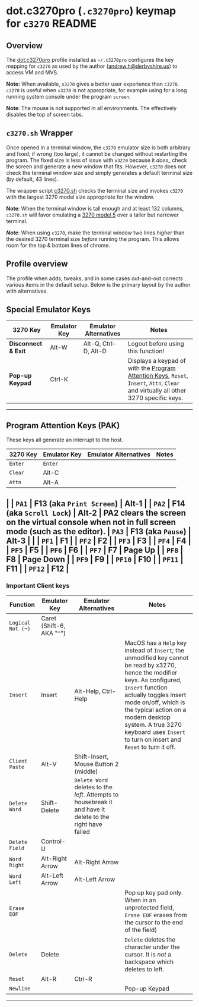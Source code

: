 # dot.c3270pro (`.c3270pro`) keymap for `c3270` README

## Overview

The [dot.c3270pro](dot.c3270pro) profile installed as `~/.c3270pro` configures the key mapping for `c3270` as used by the author (andrew.h@derbyshire.us) to access VM and MVS.

**Note:** When available, `x3270` gives a better user experience than `c3270`.  `c3270` is useful when `x3270` is not appropriate, for example using for a long running system console under the program `screen`.

**Note**: The mouse is not supported in all environments.  The effectively disables the top of screen tabs.

## `c3270.sh` Wrapper

Once opened in a terminal window, the `c3270` emulator size is both arbitrary and fixed; if wrong (too large), it cannot be changed without restarting the program. The fixed size is less of issue with `x3270` because it _does__ check the screen and generate a new window that fits. However, `c3270` does not check the terminal window size and simply generates a default terminal size (by default, 43 lines).

The wrapper script [c3270.sh](c3270.sh) checks the terminal size and invokes `c3270` with the largest 3270 model size appropriate for the window.

**Note**: When the terminal window is tall enough and at least 132 columns, `c3270.sh` will favor emulating a [3270 model 5](README.md#terminal-sizes) over a taller but narrower terminal.

***Note***: When using `c3270`, make the terminal window two lines _higher_ than the desired 3270 terminal size _before_ running the program. This allows room for the top & bottom lines of chrome.

## Profile overview

The profile when adds, tweaks, and in some cases out-and-out corrects various items in the default setup.  Below is the primary layout by the author with alternatives.

## Special Emulator Keys
|	3270 Key	|	Emulator Key	|	Emulator Alternatives	|	Notes	|
|	---------	|	------------	|	---------------------	|	-----	|
|	**Disconnect & Exit**	|	Alt-W	|	Alt-Q, Ctrl-D, Alt-D	|	Logout before using this function!
|	**Pop-up Keypad** |	Ctrl-K ||	Displays a keypad of with the [Program Attention Keys](#program-attention-keys-pak), `Reset`, `Insert`, `Attn`, `Clear` and virtually all other 3270 specific keys.
----

## Program Attention Keys (PAK)

These keys all generate an interrupt to the host.

|	3270 Key	|	Emulator Key	|	Emulator Alternatives	|	Notes	|
|	-----------	|	------------	|	---------------------	|	-----	|
|	`Enter`	|	`Enter`	|
|	`Clear`	|	Alt-C	|
|	`Attn`	|	Alt-A	|
|
|	`PA1`	|	F13 (aka `Print Screen`)	|	Alt-1	|
|	`PA2`	|	F14 (aka `Scroll Lock`)	|	Alt-2	|	PA2 clears the screen on the virtual console when not in full screen mode (such as the editor).
|	`PA3`	|	F13 (aka `Pause`)	|	Alt-3	|
|
|	`PF1`	|	F1	|
|	`PF2`	|	F2	|
|	`PF3`	|	F3	|
|	`PF4`	|	F4	|
|	`PF5`	|	F5	|
|	`PF6`	|	F6	|
|	`PF7`	|	F7	|	Page Up 	|
|	`PF8`	|	F8	|	Page Down	|
|	`PF9`	|	F9	|
|	`PF10`	|	F10	|
|	`PF11`	|	F11	|
|	`PF12`	|	F12	|
----

### Important Client keys

|	Function	|	Emulator Key	|	Emulator Alternatives	|	Notes	|
|	-----------	|	------------	|	---------------------	|	-----	|
|	`Logical Not (¬)`	|	Caret (Shift-6, AKA "`^`")	|
|	`Insert`	|	Insert	|	Alt-Help, Ctrl-Help	|	MacOS has a `Help` key instead of `Insert`; the unmodified key cannot be read by x3270, hence the modifier keys. As configured, `Insert` function actually toggles insert mode on/off, which is the typical action on a modern desktop system. A true 3270 keyboard uses `Insert` to turn on insert and `Reset` to turn it off.	|
|	`Client Paste`|	Alt-V	|	Shift-Insert, Mouse Button 2 (middle)	|
|	`Delete Word`	|	Shift-Delete	|	`Delete Word` deletes to the *left*.  Attempts to housebreak it and have it delete to the right have failed	|
|	`Delete Field`	|	Control-U	|
|	`Word Right`	|	Alt-Right Arrow	|	Alt-Right Arrow	|
|	`Word Left`	|	Alt-Left Arrow	|	Alt-Left Arrow	|
|	`Erase EOF`	|	|	|	Pop up key pad only. When in an unprotected field, `Erase EOF` erases from the cursor to the end of the field)	|
|	`Delete`	|	Delete	|	|	`Delete` deletes the character under the cursor.  It is *not* a backspace which deletes to left.|
|	`Reset`	|	Alt-R	|	Ctrl-R	|
|	`Newline`	|		|	|	Pop-up Keypad
----
